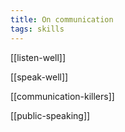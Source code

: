 ```yaml
---
title: On communication  
tags: skills
---
```



[[listen-well]]

[[speak-well]]

[[communication-killers]]

[[public-speaking]]

